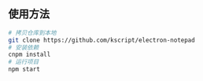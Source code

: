 ## 使用方法

```bash
# 拷贝仓库到本地
git clone https://github.com/kscript/electron-notepad
# 安装依赖
cnpm install
# 运行项目
npm start
```
